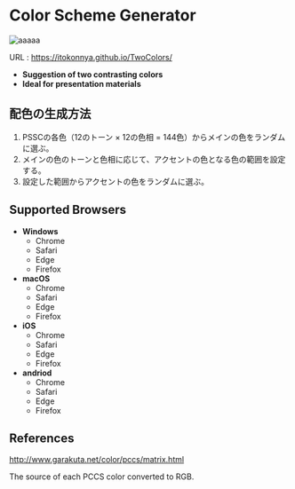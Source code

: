 # Color Scheme Generator

![aaaaa](https://user-images.githubusercontent.com/124262891/218033714-78d532d8-80c4-4749-b91f-d7bec766f955.gif)

URL : https://itokonnya.github.io/TwoColors/

* __Suggestion of two contrasting colors__
* __Ideal for presentation materials__

## 配色の生成方法

1. PSSCの各色（12のトーン × 12の色相 = 144色）からメインの色をランダムに選ぶ。
2. メインの色のトーンと色相に応じて、アクセントの色となる色の範囲を設定する。
3. 設定した範囲からアクセントの色をランダムに選ぶ。

## Supported Browsers

* __Windows__
  * Chrome
  * Safari
  * Edge
  * Firefox
* __macOS__
  * Chrome
  * Safari
  * Edge
  * Firefox
* __iOS__
  * Chrome
  * Safari
  * Edge
  * Firefox
* __andriod__
  * Chrome
  * Safari
  * Edge
  * Firefox

## References

http://www.garakuta.net/color/pccs/matrix.html

The source of each PCCS color converted to RGB.
